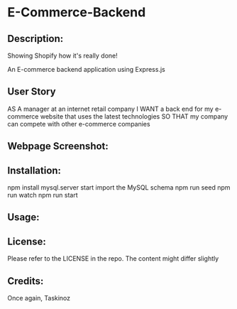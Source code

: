 # E-Commerce-Backend

## Description:

Showing Shopify how it's really done!

An E-commerce backend application using Express.js


## User Story

AS A manager at an internet retail company
I WANT a back end for my e-commerce website that uses the latest technologies
SO THAT my company can compete with other e-commerce companies

## Webpage Screenshot:


## Installation: 

npm install
mysql.server start
import the MySQL schema
npm run seed
npm run watch
npm run start

## Usage:



## License: 
Please refer to the LICENSE in the repo. The content might differ slightly

## Credits:
Once again, Taskinoz
